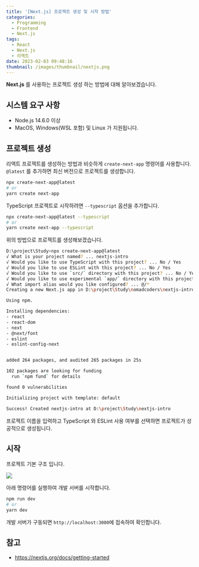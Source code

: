```yaml
---
title: '[Next.js] 프로젝트 생성 및 시작 방법'
categories:
  - Programming
  - Frontend
  - Next.js
tags:
  - React
  - Next.js
  - 리액트
date: 2023-02-03 09:48:16
thumbnail: /images/thumbnail/nextjs.png
---
```


**Next.js** 를 사용하는 프로젝트 생성 하는 방법에 대해 알아보겠습니다.

## 시스템 요구 사항

- Node.js 14.6.0 이상
- MacOS, Windows(WSL 포함) 및 Linux 가 지원됩니다.

## 프로젝트 생성

리액트 프로젝트를 생성하는 방법과 비슷하게 `create-next-app` 명령어를 사용합니다. `@latest` 를 추가하면 최신 버전으로 프로젝트를 생성합니다.

```bash
npx create-next-app@latest
# or
yarn create next-app
```

TypeScript 프로젝트로 시작하려면 `--typescript` 옵션을 추가합니다.

```bash
npx create-next-app@latest --typescript
# or
yarn create next-app --typescript
```

위의 방법으로 프로젝트를 생성해보겠습니다.

```bash
D:\project\Study>npx create-next-app@latest
√ What is your project named? ... nextjs-intro
√ Would you like to use TypeScript with this project? ... No / Yes
√ Would you like to use ESLint with this project? ... No / Yes
√ Would you like to use `src/` directory with this project? ... No / Yes
√ Would you like to use experimental `app/` directory with this project? ... No / Yes
√ What import alias would you like configured? ... @/*
Creating a new Next.js app in D:\project\Study\nomadcoders\nextjs-intro.

Using npm.

Installing dependencies:
- react
- react-dom
- next
- @next/font
- eslint
- eslint-config-next


added 264 packages, and audited 265 packages in 25s

102 packages are looking for funding
  run `npm fund` for details

found 0 vulnerabilities

Initializing project with template: default

Success! Created nextjs-intro at D:\project\Study\nextjs-intro
```

프로젝트 이름을 입력하고 TypeScript 와 ESLint 사용 여부를 선택하면 프로젝트가 성공적으로 생성됩니다.

## 시작

프로젝트 기본 구조 입니다.

![](/images/nextjs/1.png)

아래 명령어를 실행하여 개발 서버를 시작합니다.

```bash
npm run dev
# or
yarn dev
```

개발 서버가 구동되면 `http://localhost:3000`에 접속하여 확인합니다.

## 참고

- https://nextjs.org/docs/getting-started

